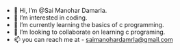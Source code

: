 - 👋 Hi, I’m @Sai Manohar Damarla.
- 👀 I’m interested in coding.
- 🌱 I’m currently learning the basics of c programming.
- 💞️ I’m looking to collaborate on learning c programing.
- 📫 you can reach me at - saimanohardamrla@gmail.com

<!---
Manoharmanu16/Manoharmanu16 is a ✨ special ✨ repository because its `README.md` (this file) appears on your GitHub profile.
You can click the Preview link to take a look at your changes.
--->
